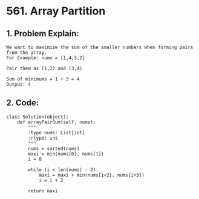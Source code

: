 # 561. Array Partition
## 1. Problem Explain:
    We want to maximize the sum of the smaller numbers when forming pairs from the array.
    For Example: nums = [1,4,3,2]

    Pair them as (1,2) and (3,4)

    Sum of minimums = 1 + 3 = 4
    Output: 4

## 2. Code:
```
class Solution(object):
    def arrayPairSum(self, nums):
        """
        :type nums: List[int]
        :rtype: int
        """
        nums = sorted(nums)
        maxi = min(nums[0], nums[1])
        i = 0

        while (i < len(nums) - 2):
            maxi = maxi + min(nums[i+2], nums[i+3])
            i = i + 2

        return maxi
```
